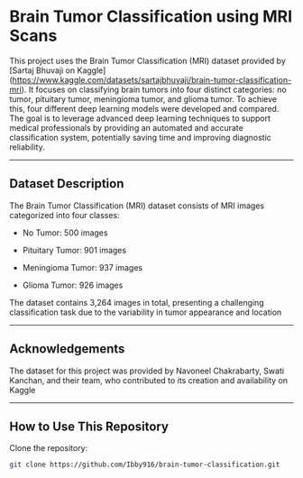 # Brain Tumor Classification using MRI Scans

This project uses the Brain Tumor Classification (MRI) dataset provided by [Sartaj Bhuvaji on Kaggle] (https://www.kaggle.com/datasets/sartajbhuvaji/brain-tumor-classification-mri). It focuses on classifying brain tumors into four distinct categories: no tumor, pituitary tumor, meningioma tumor, and glioma tumor. To achieve this, four different deep learning models were developed and compared. The goal is to leverage advanced deep learning techniques to support medical professionals by providing an automated and accurate classification system, potentially saving time and improving diagnostic reliability.

---

## Dataset Description
The Brain Tumor Classification (MRI) dataset consists of MRI images categorized into four classes:

- No Tumor: 500 images

- Pituitary Tumor: 901 images

- Meningioma Tumor: 937 images

- Glioma Tumor: 926 images

The dataset contains 3,264 images in total, presenting a challenging classification task due to the variability in tumor appearance and location

---


## Acknowledgements
The dataset for this project was provided by Navoneel Chakrabarty, Swati Kanchan, and their team, who contributed to its creation and availability on Kaggle

---

## How to Use This Repository
Clone the repository:
   ```bash
   git clone https://github.com/Ibby916/brain-tumor-classification.git


